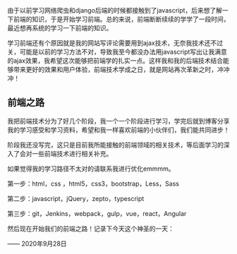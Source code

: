 由于以前学习网络爬虫和django后端的时候都接触到了javascript，后来想了解一下前端的知识，于是开始学习前端。总的来说，前端断断续续的学学了一段时间，最近想再系统的学习一下前端的知识。

学习前端还有个原因就是我的网站写评论需要用到ajax技术，无奈我技术还不过关，可能是以前的学习方法不对，导致我至今都没办法用javascript写出让我满意的ajax效果，我希望这次能够把前端学的扎实一点。这样我和我的后端技术结合能够带来更好的效果和用户体验，前端技术学成之日，就是网站再次革新之时，冲冲冲！

## 前端之路

我把前端技术分为了好几个阶段，我一个一个阶段进行学习，学完后就到博客分享我的学习感受和学习资料，希望和我一样喜欢前端的小伙伴们，我们能共同进步！

阶段我还没写完，这只是目前我所能接触的前端领域的相关技术，等后面学习的深入了会对一些前端技术进行相关补充。

如果觉得我的学习路径不太对的请联系我进行优化emmmm。

第一步：html，css ，html5，css3，bootstrap，Less，Sass

第二步：javascript，jQuery，zepto，typescript

第三步：git，Jenkins，webpack，gulp，vue，react，Angular

然后现在开始我们的前端之路！记录下今天这个神圣的一天：

—— 2020年9月28日